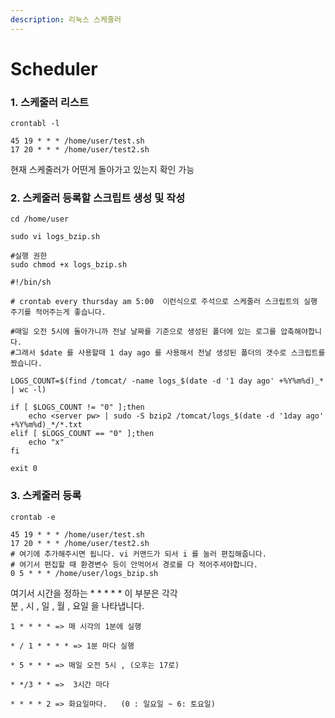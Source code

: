 ```yaml
---
description: 리눅스 스케줄러
---
```


# Scheduler

### 1. 스케줄러 리스트

```
crontabl -l

45 19 * * * /home/user/test.sh
17 20 * * * /home/user/test2.sh
```

현재 스케줄러가 어떤게 돌아가고 있는지 확인 가능

### 2. 스케줄러 등록할 스크립트 생성 및 작성

```
cd /home/user

sudo vi logs_bzip.sh

#실행 권한
sudo chmod +x logs_bzip.sh
```

```
#!/bin/sh

# crontab every thursday am 5:00  이런식으로 주석으로 스케줄러 스크립트의 실행 주기를 적어주는게 좋습니다.

#매일 오전 5시에 돌아가니까 전날 날짜를 기준으로 생성된 폴더에 있는 로그를 압축해야합니다.
#그래서 $date 를 사용할때 1 day ago 를 사용해서 전날 생성된 폴더의 갯수로 스크립트를 짰습니다.

LOGS_COUNT=$(find /tomcat/ -name logs_$(date -d '1 day ago' +%Y%m%d)_* | wc -l)

if [ $LOGS_COUNT != "0" ];then
    echo <server pw> | sudo -S bzip2 /tomcat/logs_$(date -d '1day ago' +%Y%m%d)_*/*.txt
elif [ $LOGS_COUNT == "0" ];then
    echo "x"
fi

exit 0
```

### 3. 스케줄러 등록

```
crontab -e
```

```
45 19 * * * /home/user/test.sh
17 20 * * * /home/user/test2.sh
# 여기에 추가해주시면 됩니다. vi 커맨드가 되서 i 를 눌러 편집해줍니다.
# 여기서 편집할 때 환경변수 등이 안먹어서 경로를 다 적어주셔야합니다.
0 5 * * * /home/user/logs_bzip.sh
```

여기서 시간을 정하는 \* \* \* \* \* 이 부분은 각각\
분 , 시 , 일 , 월 , 요일 을 나타냅니다.

```
1 * * * * => 매 시각의 1분에 실행

* / 1 * * * * => 1분 마다 실행

* 5 * * * => 매일 오전 5시 , (오후는 17로)

* */3 * * =>  3시간 마다

* * * * 2 => 화요일마다.   (0 : 일요일 ~ 6: 토요일)
```
